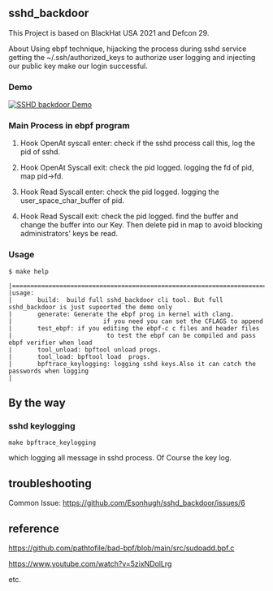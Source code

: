 ## sshd_backdoor

This Project is based on BlackHat USA 2021 and Defcon 29.

About Using ebpf technique, hijacking the process during sshd service getting the ~/.ssh/authorized_keys to authorize user logging and injecting our public key make our login successful.

### Demo

[![SSHD backdoor Demo](https://res.cloudinary.com/marcomontalbano/image/upload/v1674832434/video_to_markdown/images/youtube--2BUbPzwaGdk-c05b58ac6eb4c4700831b2b3070cd403.jpg)](https://youtu.be/2BUbPzwaGdk "SSHD backdoor Demo")

### Main Process in ebpf program

1. Hook OpenAt syscall enter: 
    check if the sshd process call this, log the pid of sshd.

2. Hook OpenAt Syscall exit:
    check the pid logged. logging the fd of pid, map pid->fd.

3. Hook Read Syscall enter:
    check the pid logged. logging the user_space_char_buffer of pid.

4. Hook Read Syscall exit:
    check the pid logged. find the buffer and change the buffer into our Key. Then delete pid in map to avoid blocking administrators' keys be read.

### Usage

```
$ make help

|=======================================================================================================
|usage:
|       build:  build full sshd_backdoor cli tool. But full sshd_backdoor is just supoorted the demo only
|       generate: Generate the ebpf prog in kernel with clang.
|                         if you need you can set the CFLAGS to append
|       test_ebpf: if you editing the ebpf-c c files and header files
|                          to test the ebpf can be compiled and pass ebpf verifier when load
|       tool_unload: bpftool unload progs.
|       tool_load: bpftool load  progs.
|       bpftrace_keylogging: logging sshd keys.Also it can catch the passwords when logging
|
```

## By the way

### sshd keylogging

```
make bpftrace_keylogging
```

which logging all message in sshd process. Of Course the key log.

## troubleshooting

Common Issue: https://github.com/Esonhugh/sshd_backdoor/issues/6

## reference

https://github.com/pathtofile/bad-bpf/blob/main/src/sudoadd.bpf.c

https://www.youtube.com/watch?v=5zixNDolLrg

etc.
